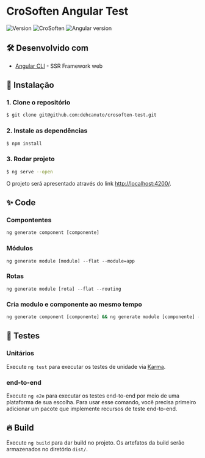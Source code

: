 # CroSoften Angular Test

![Version](https://img.shields.io/badge/1.0.0-beta?label=version)
![CroSoften](https://img.shields.io/badge/powered_by-CroSoften-911633)
![Angular version](https://img.shields.io/badge/AngularJS-18.2.7-red?style=flat-square&logo=angular&logoColor=white)

## 🛠️ Desenvolvido com
*  [Angular CLI](https://github.com/angular/angular-cli) - SSR Framework web

## 🚀 Instalação

### 1. Clone o repositório

```bash
$ git clone git@github.com:dehcanuto/crosoften-test.git
```

### 2. Instale as dependências

```bash
$ npm install
```

### 3. Rodar projeto

```bash
$ ng serve --open
```

O projeto será apresentado através do link [http://localhost:4200/](http://localhost:4200/).

## ✨ Code

### Compontentes
```cmd
ng generate component [componente]
```

### Módulos
```
ng generate module [modulo] --flat --module=app
```

### Rotas
```
ng generate module [rota] --flat --routing
```

### Cria modulo e componente ao mesmo tempo
```cmd
ng generate component [componente] && ng generate module [componente] --routing
```

## 🧪 Testes

### Unitários

Execute `ng test` para executar os testes de unidade via [Karma](https://karma-runner.github.io).

### end-to-end

Execute `ng e2e` para executar os testes end-to-end por meio de uma plataforma de sua escolha. Para usar esse comando, você precisa primeiro adicionar um pacote que implemente recursos de teste end-to-end.

## 🔥 Build

Execute `ng build` para dar build no projeto. Os artefatos da build serão armazenados no diretório `dist/`.